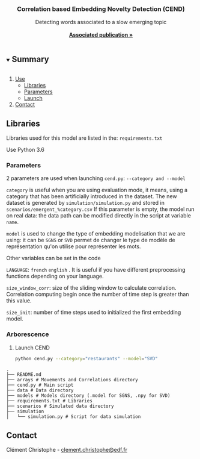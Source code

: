 <p align="center">
  <h3 align="center">Correlation based Embedding Novelty Detection (CEND) </h3>

  <p align="center">
    Detecting words associated to a slow emerging topic
    <br />
    <br />
    <a href="https://arxiv.org/"><strong>Associated publication »</strong></a>
    <br />
  </p>
</p>



<!-- Sommaire -->
<details open="open">
  <summary><h2 style="display: inline-block">Summary</h2></summary>
  <ol>
    <li>
      <a href="#utilisation">Use</a>
      <ul>
        <li><a href="#Librairies">Libraries</a></li>
        <li><a href="#paramètres">Parameters</a></li>
        <li><a href="#util">Launch</a></li>
      </ul>
    </li>
    <li><a href="#contact">Contact</a></li>
  </ol>
</details>




<!-- Utilisation -->
## Libraries

Libraries used for this model are listed in the:
``
requirements.txt
``

Use Python 3.6

### Parameters
2 parameters are used when launching ``cend.py``: 
``
--category and --model
`` 

``category`` is useful when you are using evaluation mode, it means, using a category that has been artificially introduced in the dataset. The new dataset is generated by
``simulation/simulation.py``
and stored in 
``scenarios/emergent_%category.csv``
If this parameter is empty, the model run on real data: the data path can be modified directly in the script at variable ``name``.


``model`` is used to change the type of embedding modelisation that we are using: it can be ``SGNS`` or ``SVD``
 permet de changer le type de modèle de représentation qu'on utilise pour représenter les mots.

Other variables can be set in the code

``LANGUAGE``:
``french`` 
``english`` . It is useful if you have different preprocessing functions depending on your language.

``size_window_corr``: size of the sliding window to calculate correlation. Correlation computing begin once the number of time step is greater than this value.

``size_init``: number of time steps used to initialized the first embedding model.


### Arborescence

1. Launch CEND
   ```sh
   python cend.py --category="restaurants" --model="SVD"
   ```

```
.
├── README.md
├── arrays # Movements and Correlations directory
├── cend.py # Main script
├── data # Data directory
├── models # Models directory (.model for SGNS, .npy for SVD)
├── requirements.txt # Libraries
├── scenarios # Simulated data directory
├── simulation
│   └── simulation.py # Script for data simulation

```

<!-- CONTACT -->
## Contact

Clément Christophe - clement.christophe@edf.fr





